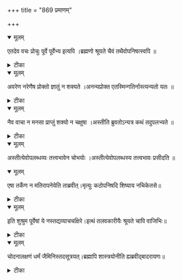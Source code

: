 +++
title = "869 प्रमाणम्"

+++


<details open><summary>मूलम्</summary>

एतदेव वचः प्रोचुः पूर्वे पूर्वेभ्य इत्यपि ।ब्रह्मणो श्रूयते चैवं तथैवोपनिषत्स्वपि ॥
</details>



<details><summary>टीका</summary>

तै. ब्रा.[3-12-9]
</details>



<details open><summary>मूलम्</summary>

अवरेण नरेणैष प्रोक्तो ज्ञातुं न शक्यते ।अनन्यप्रोक्त एतस्मिन्गतिर्नास्त्यन्यतो यतः ॥
</details>



<details><summary>टीका</summary>

कठोप.[2-8]
</details>



<details open><summary>मूलम्</summary>

नैव वाचा न मनसा प्राप्तुं शक्यो न चक्षुषा ।अस्तीति ब्रुवतोऽन्यत्र कथं तदुपलभ्यते ॥
</details>



<details><summary>टीका</summary>

कठोप.[6-12]
</details>



<details open><summary>मूलम्</summary>

अस्तीत्येवोपलब्धव्यः तत्त्वभावेन चोभयोः ।अस्तीत्येवोपलब्धस्य तत्त्वभावः प्रसीदति ॥
</details>



<details open><summary>मूलम्</summary>

एषा तर्केण न मतिरापनेयेति ताब्रवीत्।मृत्युः कठोपनिषदि शिष्याय नचिकेतसे॥
</details>



<details><summary>टीका</summary>

कठोप.[2-9]
</details>



<details open><summary>मूलम्</summary>

इति शुश्रुम पूर्वेषां ये नस्तद्यव्याचचक्षिरे।इत्थं तलवकारीयैः श्रूयते चापि वाजिभिः॥
</details>



<details><summary>टीका</summary>

केनोप.[4]
</details>



<details open><summary>मूलम्</summary>

चोदनालक्षणं धर्मं जैमिनिस्तदसूत्रयत्।ब्रह्मापि शास्त्रयोनीति ह्यब्रवीद्बादरायणः॥
</details>



<details><summary>टीका</summary>

ब्र. सू.[1-1-3]
</details>

